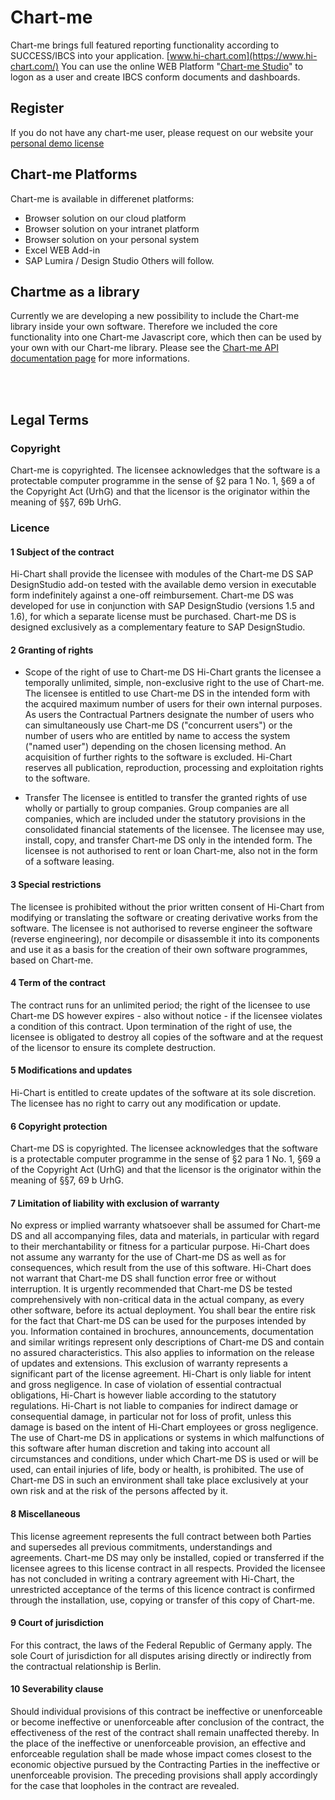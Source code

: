 # Chart-me
Chart-me brings full featured reporting functionality according to SUCCESS/IBCS into your application. [www.hi-chart.com](https://www.hi-chart.com/)
You can use the online WEB Platform "[Chart-me Studio](https://chart-me-cloud.com/)" to logon as a user and create IBCS conform documents and dashboards.

## Register
If you do not have any chart-me user, please request on our website your [personal demo license](https://hi-chart.com/en/chart-me-products/chart-me-test-licence-request-form/)

## Chart-me Platforms
Chart-me is available in differenet platforms:
- Browser solution on our cloud platform
- Browser solution on your intranet platform
- Browser solution on your personal system
- Excel WEB Add-in
- SAP Lumira / Design Studio
Others will follow.

## Chartme as a library
Currently we are developing a new possibility to include the Chart-me library inside your own software. Therefore we included the core functionality into one Chart-me Javascript core, which then can be used by your own with our Chart-me library.
Please see the [Chart-me API documentation page](https://chart-me-cloud.com/chart-me/V3.0/documentation/) for more informations.

<br /><br />
## Legal Terms
### Copyright
Chart-me is copyrighted. The licensee acknowledges that the software is a protectable computer programme in the sense of &sect;2 para 1 No. 1, &sect;69 a of the Copyright Act (UrhG) and that the licensor is the originator within the meaning of &sect;&sect;7, 69b UrhG.

### Licence
#### 1 Subject of the contract
Hi-Chart shall provide the licensee with modules of the Chart-me DS SAP DesignStudio add-on tested with the available demo version in executable form indefinitely against a one-off reimbursement.
Chart-me DS was developed for use in conjunction with SAP DesignStudio (versions 1.5 and 1.6), for which a separate license must be purchased. Chart-me DS is designed exclusively as a complementary feature to SAP DesignStudio.

#### 2 Granting of rights
- Scope of the right of use to Chart-me DS 
Hi-Chart grants the licensee a temporally unlimited, simple, non-exclusive right to the use of Chart-me. The licensee is entitled to use Chart-me DS in the intended form with the acquired maximum number of users for their own internal purposes. As users the Contractual Partners designate the number of users who can simultaneously use Chart-me DS ("concurrent users") or the number of users who are entitled by name to access the system ("named user") depending on the chosen licensing method.
An acquisition of further rights to the software is excluded. Hi-Chart reserves all publication, reproduction, processing and exploitation rights to the software.

- Transfer 
The licensee is entitled to transfer the granted rights of use wholly or partially to group companies. Group companies are all companies, which are included under the statutory provisions in the consolidated financial statements of the licensee.
The licensee may use, install, copy, and transfer Chart-me DS only in the intended form. The licensee is not authorised to rent or loan Chart-me, also not in the form of a software leasing.

#### 3 Special restrictions
The licensee is prohibited without the prior written consent of Hi-Chart from modifying or translating the software or creating derivative works from the software. The licensee is not authorised to reverse engineer the software (reverse engineering), nor decompile or disassemble it into its components and use it as a basis for the creation of their own software programmes, based on Chart-me.

#### 4 Term of the contract
The contract runs for an unlimited period; the right of the licensee to use Chart-me DS however expires - also without notice - if the licensee violates a condition of this contract. Upon termination of the right of use, the licensee is obligated to destroy all copies of the software and at the request of the licensor to ensure its complete destruction.

#### 5 Modifications and updates
Hi-Chart is entitled to create updates of the software at its sole discretion. The licensee has no right to carry out any modification or update.

#### 6 Copyright protection
Chart-me DS is copyrighted. The licensee acknowledges that the software is a protectable computer programme in the sense of &sect;2 para 1 No. 1, &sect;69 a of the Copyright Act (UrhG) and that the licensor is the originator within the meaning of &sect;&sect;7, 69 b UrhG.

#### 7 Limitation of liability with exclusion of warranty
No express or implied warranty whatsoever shall be assumed for Chart-me DS and all accompanying files, data and materials, in particular with regard to their merchantability or fitness for a particular purpose. Hi-Chart does not assume any warranty for the use of Chart-me DS as well as for consequences, which result from the use of this software. Hi-Chart does not warrant that Chart-me DS shall function error free or without interruption. It is urgently recommended that Chart-me DS be tested comprehensively with non-critical data in the actual company, as every other software, before its actual deployment. You shall bear the entire risk for the fact that Chart-me DS can be used for the purposes intended by you. Information contained in brochures, announcements, documentation and similar writings represent only descriptions of Chart-me DS and contain no assured characteristics. This also applies to information on the release of updates and extensions.
This exclusion of warranty represents a significant part of the license agreement.
Hi-Chart is only liable for intent and gross negligence. In case of violation of essential contractual obligations, Hi-Chart is however liable according to the statutory regulations. Hi-Chart is not liable to companies for indirect damage or consequential damage, in particular not for loss of profit, unless this damage is based on the intent of Hi-Chart employees or gross negligence.
The use of Chart-me DS in applications or systems in which malfunctions of this software after human discretion and taking into account all circumstances and conditions, under which Chart-me DS is used or will be used, can entail injuries of life, body or health, is prohibited. The use of Chart-me DS in such an environment shall take place exclusively at your own risk and at the risk of the persons affected by it.

#### 8 Miscellaneous
This license agreement represents the full contract between both Parties and supersedes all previous commitments, understandings and agreements.
Chart-me DS may only be installed, copied or transferred if the licensee agrees to this license contract in all respects. Provided the licensee has not concluded in writing a contrary agreement with Hi-Chart, the unrestricted acceptance of the terms of this licence contract is confirmed through the installation, use, copying or transfer of this copy of Chart-me.

#### 9 Court of jurisdiction
For this contract, the laws of the Federal Republic of Germany apply.
The sole Court of jurisdiction for all disputes arising directly or indirectly from the contractual relationship is Berlin.

#### 10 Severability clause
Should individual provisions of this contract be ineffective or unenforceable or become ineffective or unenforceable after conclusion of the contract, the effectiveness of the rest of the contract shall remain unaffected thereby. In the place of the ineffective or unenforceable provision, an effective and enforceable regulation shall be made whose impact comes closest to the economic objective pursued by the Contracting Parties in the ineffective or unenforceable provision. The preceding provisions shall apply accordingly for the case that loopholes in the contract are revealed.



